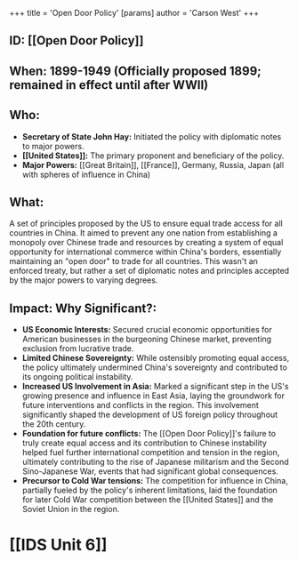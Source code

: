 +++
 title = 'Open Door Policy'
[params]
	author = 'Carson West'
+++
## ID: [[Open Door Policy]]

## When: 1899-1949 (Officially proposed 1899; remained in effect until after WWII)

## Who: 
* **Secretary of State John Hay:** Initiated the policy with diplomatic notes to major powers.
* **[[United States]]:** The primary proponent and beneficiary of the policy.
* **Major Powers:**  [[Great Britain]], [[France]], Germany, Russia, Japan (all with spheres of influence in China)

## What: 
A set of principles proposed by the US to ensure equal trade access for all countries in China. It aimed to prevent any one nation from establishing a monopoly over Chinese trade and resources by creating a system of equal opportunity for international commerce within China's borders, essentially maintaining an "open door" to trade for all countries. This wasn't an enforced treaty, but rather a set of diplomatic notes and principles accepted by the major powers to varying degrees.

## Impact: Why Significant?:
* **US Economic Interests:** Secured crucial economic opportunities for American businesses in the burgeoning Chinese market, preventing exclusion from lucrative trade.
* **Limited Chinese Sovereignty:** While ostensibly promoting equal access, the policy ultimately undermined China's sovereignty and contributed to its ongoing political instability.
* **Increased US Involvement in Asia:** Marked a significant step in the US's growing presence and influence in East Asia, laying the groundwork for future interventions and conflicts in the region.  This involvement significantly shaped the development of US foreign policy throughout the 20th century.
* **Foundation for future conflicts:** The [[Open Door Policy]]'s failure to truly create equal access and its contribution to Chinese instability helped fuel further international competition and tension in the region, ultimately contributing to the rise of Japanese militarism and the Second Sino-Japanese War, events that had significant global consequences.
* **Precursor to Cold War tensions:** The competition for influence in China, partially fueled by the policy's inherent limitations, laid the foundation for later Cold War competition between the [[United States]] and the Soviet Union in the region.

# [[IDS Unit 6]]